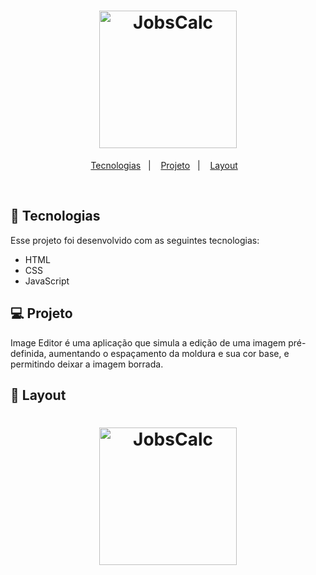 <h1 align="center">
  <img alt="JobsCalc" title="JobsCalc" src="https://imgur.com/pkRj1aw.png" width="220px" />
</h1>

<p align="center">
  <a href="#-tecnologias">Tecnologias</a>&nbsp;&nbsp;&nbsp;|&nbsp;&nbsp;&nbsp;
  <a href="#-projeto">Projeto</a>&nbsp;&nbsp;&nbsp;|&nbsp;&nbsp;&nbsp;
  <a href="#-layout">Layout</a>&nbsp;&nbsp;&nbsp;
</p>

<br>


## 🚀 Tecnologias

Esse projeto foi desenvolvido com as seguintes tecnologias:

- HTML
- CSS
- JavaScript


## 💻 Projeto

Image Editor é uma aplicação que simula a edição de uma imagem pré-definida, aumentando o espaçamento da moldura e sua cor base, e permitindo deixar a imagem borrada.

## 🔖 Layout
<h1 align="center">
  <img alt="JobsCalc" title="JobsCalc" src="https://imgur.com/4v7cxkS.png" width="220px" />
</h1>


  



